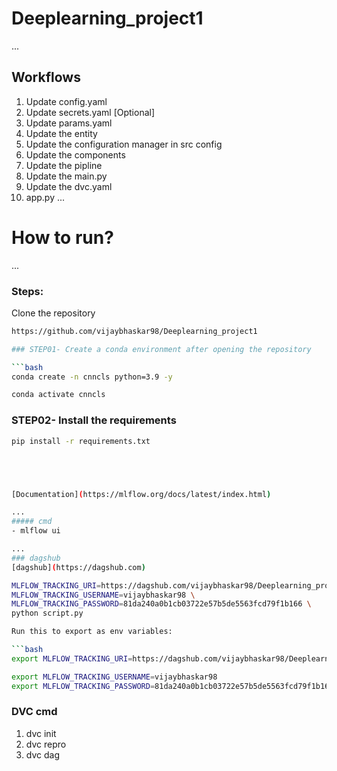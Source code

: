 # Deeplearning_project1

...

## Workflows
1. Update config.yaml
2. Update secrets.yaml [Optional]
3. Update params.yaml
4. Update the entity
5. Update the configuration manager in src config
6. Update the components
7. Update the pipline
8. Update the main.py
9. Update the dvc.yaml
10. app.py
...
# How to run?
...
### Steps:

Clone the repository
```bash
https://github.com/vijaybhaskar98/Deeplearning_project1

### STEP01- Create a conda environment after opening the repository

```bash
conda create -n cnncls python=3.9 -y
```

```bash
conda activate cnncls
```

### STEP02- Install the requirements
```bash
pip install -r requirements.txt





[Documentation](https://mlflow.org/docs/latest/index.html)

...
##### cmd
- mlflow ui

...
### dagshub
[dagshub](https://dagshub.com)

MLFLOW_TRACKING_URI=https://dagshub.com/vijaybhaskar98/Deeplearning_project1.mlflow \
MLFLOW_TRACKING_USERNAME=vijaybhaskar98 \
MLFLOW_TRACKING_PASSWORD=81da240a0b1cb03722e57b5de5563fcd79f1b166 \
python script.py

Run this to export as env variables:

```bash
export MLFLOW_TRACKING_URI=https://dagshub.com/vijaybhaskar98/Deeplearning_project1.mlflow

export MLFLOW_TRACKING_USERNAME=vijaybhaskar98
export MLFLOW_TRACKING_PASSWORD=81da240a0b1cb03722e57b5de5563fcd79f1b166

 ```



 ### DVC cmd

 1. dvc init
 2. dvc repro
 3. dvc dag
 